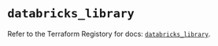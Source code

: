 # `databricks_library`

Refer to the Terraform Registory for docs: [`databricks_library`](https://www.terraform.io/docs/providers/databricks/r/library).
